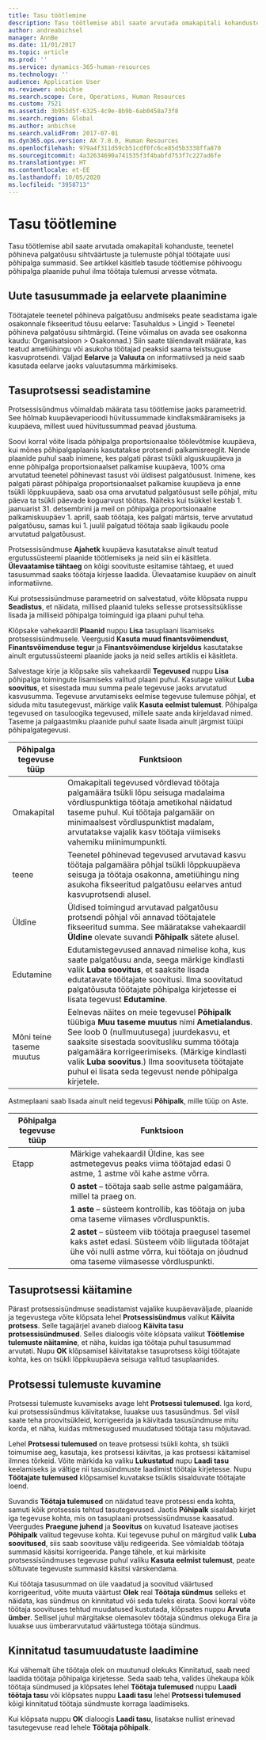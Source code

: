 ```yaml
---
title: Tasu töötlemine
description: Tasu töötlemise abil saate arvutada omakapitali kohanduste, teenetel põhineva palgatõusu sihtväärtuste ja tulemuste põhjal töötajate uusi põhipalga summasid.
author: andreabichsel
manager: AnnBe
ms.date: 11/01/2017
ms.topic: article
ms.prod: ''
ms.service: dynamics-365-human-resources
ms.technology: ''
audience: Application User
ms.reviewer: anbichse
ms.search.scope: Core, Operations, Human Resources
ms.custom: 7521
ms.assetid: 3b953d5f-6325-4c9e-8b9b-6ab0458a73f8
ms.search.region: Global
ms.author: anbichse
ms.search.validFrom: 2017-07-01
ms.dyn365.ops.version: AX 7.0.0, Human Resources
ms.openlocfilehash: 979a4f311d59cb51cdf0fc6ce85d5b3338ffa870
ms.sourcegitcommit: 4a32634690a741535f3f4babfd753f7c227ad6fe
ms.translationtype: HT
ms.contentlocale: et-EE
ms.lasthandoff: 10/05/2020
ms.locfileid: "3958713"
---
```

# <a name="process-compensation"></a>Tasu töötlemine

Tasu töötlemise abil saate arvutada omakapitali kohanduste, teenetel põhineva palgatõusu sihtväärtuste ja tulemuste põhjal töötajate uusi põhipalga summasid. See artikkel käsitleb tasude töötlemise põhivoogu põhipalga plaanide puhul ilma töötaja tulemusi arvesse võtmata.

## <a name="plan-the-new-compensation-amounts-and-budgets"></a>Uute tasusummade ja eelarvete plaanimine
Töötajatele teenetel põhineva palgatõusu andmiseks peate seadistama igale osakonnale fikseeritud tõusu eelarve: Tasuhaldus > Lingid > Teenetel põhineva palgatõusu sihtmärgid. (Teine võimalus on avada see osakonna kaudu: Organisatsioon > Osakonnad.) Siin saate täiendavalt määrata, kas teatud ametiühingu või asukoha töötajad peaksid saama teistsuguse kasvuprotsendi. Väljad **Eelarve** ja **Valuuta** on informatiivsed ja neid saab kasutada eelarve jaoks valuutasumma märkimiseks.

## <a name="set-up-the-compensation-process"></a>Tasuprotsessi seadistamine
Protsessisündmus võimaldab määrata tasu töötlemise jaoks parameetrid. See hõlmab kuupäevaperioodi hüvitussummade kindlaksmääramiseks ja kuupäeva, millest uued hüvitussummad peavad jõustuma.

Soovi korral võite lisada põhipalga proportsionaalse töölevõtmise kuupäeva, kui mõnes põhipalgaplaanis kasutatakse protsendi palkamisreeglit. Nende plaanide puhul saab inimene, kes palgati pärast tsükli alguskuupäeva ja enne põhipalga proportsionaalset palkamise kuupäeva, 100% oma arvutatud teenetel põhinevast tasust või üldisest palgatõusust. Inimene, kes palgati pärast põhipalga proportsionaalset palkamise kuupäeva ja enne tsükli lõppkuupäeva, saab osa oma arvutatud palgatõusust selle põhjal, mitu päeva ta tsükli päevade koguarvust töötas. Näiteks kui tsükkel kestab 1. jaanuarist 31. detsembrini ja meil on põhipalga proportsionaalne palkamiskuupäev 1. aprill, saab töötaja, kes palgati märtsis, terve arvutatud palgatõusu, samas kui 1. juulil palgatud töötaja saab ligikaudu poole arvutatud palgatõusust.

Protsessisündmuse **Ajahetk** kuupäeva kasutatakse ainult teatud ergutussüsteemi plaanide töötlemiseks ja neid siin ei käsitleta. **Ülevaatamise tähtaeg** on kõigi soovituste esitamise tähtaeg, et uued tasusummad saaks töötaja kirjesse laadida. Ülevaatamise kuupäev on ainult informatiivne.

Kui protsessisündmuse parameetrid on salvestatud, võite klõpsata nuppu **Seadistus**, et näidata, millised plaanid tuleks sellesse protsessitsüklisse lisada ja milliseid põhipalga toiminguid iga plaani puhul teha.

Klõpsake vahekaardil **Plaanid** nuppu **Lisa** tasuplaani lisamiseks protsessisündmusele. Veergusid **Kasuta muud finantsvõimendust**, **Finantsvõimenduse tegur** ja **Finantsvõimenduse kirjeldus** kasutatakse ainult ergutussüsteemi plaanide jaoks ja neid selles artiklis ei käsitleta.

Salvestage kirje ja klõpsake siis vahekaardil **Tegevused** nuppu **Lisa** põhipalga toimingute lisamiseks valitud plaani puhul. Kasutage valikut **Luba soovitus**, et sisestada muu summa peale tegevuse jaoks arvutatud kasvusumma. Tegevuse arvutamiseks eelmise tegevuse tulemuse põhjal, et siduda mitu tasutegevust, märkige valik **Kasuta eelmist tulemust**. Põhipalga tegevused on tasuloogika tegevused, millele saate anda kirjeldavad nimed. Taseme ja palgaastmiku plaanide puhul saate lisada ainult järgmist tüüpi põhipalgategevusi.

| Põhipalga tegevuse tüüp | Funktsioon                                                                                                                                                                                                                                                                                                                                                                                                    |
|-------------------------------|------------------------------------------------------------------------------------------------------------------------------------------------------------------------------------------------------------------------------------------------------------------------------------------------------------------------------------------------------------------------------------------------------------------|
| Omakapital                        | Omakapitali tegevused võrdlevad töötaja palgamäära tsükli lõpu seisuga madalaima võrdluspunktiga töötaja ametikohal näidatud taseme puhul. Kui töötaja palgamäär on minimaalsest võrdluspunktist madalam, arvutatakse vajalik kasv töötaja viimiseks vahemiku miinimumpunkti.                                                                                |
| teene                         | Teenetel põhinevad tegevused arvutavad kasvu töötaja palgamäära põhjal tsükli lõppkuupäeva seisuga ja töötaja osakonna, ametiühingu ning asukoha fikseeritud palgatõusu eelarves antud kasvuprotsendi alusel.                                                                                                                                                                                         |
| Üldine                       | Üldised toimingud arvutavad palgatõusu protsendi põhjal või annavad töötajatele fikseeritud summa. See määratakse vahekaardil **Üldine** olevate suvandi **Põhipalk** sätete alusel.                                                                                                                                                                                                                        |
| Edutamine                     | Edutamistegevused annavad nimelise koha, kus saate palgatõusu anda, seega märkige kindlasti valik **Luba soovitus**, et saaksite lisada edutatavate töötajate soovitusi.  Ilma soovitatud palgatõusuta töötajate põhipalga kirjetesse ei lisata tegevust **Edutamine**.                                                                       |
| Mõni teine taseme muutus            | Eelnevas näites on meie tegevusel **Põhipalk** tüübiga **Muu taseme muutus** nimi **Ametialandus**. See loob 0 (nullmuutusega) juurdekasvu, et saaksite sisestada soovitusliku summa töötaja palgamäära korrigeerimiseks. (Märkige kindlasti valik **Luba soovitus**.) Ilma soovituseta töötajate puhul ei lisata seda tegevust nende põhipalga kirjetele. |

Astmeplaani saab lisada ainult neid tegevusi **Põhipalk**, mille tüüp on Aste.

| Põhipalga tegevuse tüüp | Funktsioon                                                                                                                                                                                           |
|--------------------------------|---------------------------------------------------------------------------------------------------------------------------------------------------------------------------------------------------------|
| Etapp                           | Märkige vahekaardil Üldine, kas see astmetegevus peaks viima töötajad edasi 0 astme, 1 astme või kahe astme võrra.                                                                                  |
|                                | **0 astet** – töötaja saab selle astme palgamäära, millel ta praeg on.                                                                                                                      |
|                                | **1 aste** – süsteem kontrollib, kas töötaja on juba oma taseme viimases võrdluspunktis.                                                                                             |
|                                | **2 astet** – süsteem viib töötaja praegusel tasemel kaks astet edasi. Süsteem võib liigutada töötajat ühe või nulli astme võrra, kui töötaja on jõudnud oma taseme viimasesse võrdluspunkti. |

## <a name="run-the-compensation-process"></a>Tasuprotsessi käitamine
Pärast protsessisündmuse seadistamist vajalike kuupäevaväljade, plaanide ja tegevustega võite klõpsata lehel **Protsessisündmus** valikut **Käivita protsess**. Selle tagajärjel avaneb dialoog **Käivita tasu protsessisündmused**. Selles dialoogis võite klõpsata valikut **Töötlemise tulemuste näitamine**, et näha, kuidas iga töötaja puhul tasusummad arvutati. Nupu **OK** klõpsamisel käivitatakse tasuprotsess kõigi töötajate kohta, kes on tsükli lõppkuupäeva seisuga valitud tasuplaanides.

## <a name="view-the-process-results"></a>Protsessi tulemuste kuvamine
Protsessi tulemuste kuvamiseks avage leht **Protsessi tulemused**. Iga kord, kui protsessisündmus käivitatakse, luuakse uus tasusündmus. Sel viisil saate teha proovitsükleid, korrigeerida ja käivitada tasusündmuse mitu korda, et näha, kuidas mitmesugused muudatused töötaja tasu mõjutavad.

Lehel **Protsessi tulemused** on teave protsessi tsükli kohta, sh tsükli toimumise aeg, kasutaja, kes protsessi käivitas, ja kas protsessi käitamisel ilmnes tõrkeid. Võite märkida ka valiku **Lukustatud** nupu **Laadi tasu** keelamiseks ja vältige nii tasusündmuste laadimist töötaja kirjetesse. Nupu **Töötajate tulemused** klõpsamisel kuvatakse tsüklis sisalduvate töötajate loend.

Suvandis **Töötaja tulemused** on näidatud teave protsessi enda kohta, samuti kõik protsessis tehtud tasutegevused. Jaotis **Põhipalk** sisaldab kirjet iga tegevuse kohta, mis on tasuplaani protsessisündmusse kaasatud. Veergudes **Praegune juhend** ja **Soovitus** on kuvatud lisateave jaotises **Põhipalk** valitud tegevuse kohta. Kui tegevuse puhul on märgitud valik **Luba soovitused**, siis saab soovituse välju redigeerida. See võmialdab töötaja summasid käsitsi korrigeerida. Pange tähele, et kui märkisite protsessisündmuses tegevuse puhul valiku **Kasuta eelmist tulemust**, peate sõltuvate tegevuste summasid käsitsi värskendama.

Kui töötaja tasusummad on üle vaadatud ja soovitud väärtused korrigeeritud, võite muuta väärtust **Olek** real **Töötaja sündmus** selleks et näidata, kas sündmus on kinnitatud või seda tuleks eirata. Soovi korral võite töötaja soovituses tehtud muudatused kustutada, klõpsates nuppu **Arvuta ümber**. Sellisel juhul märgitakse olemasolev töötaja sündmus olekuga Eira ja luuakse uus ümberarvutatud väärtustega töötaja sündmus.

## <a name="loading-approved-compensation-changes"></a>Kinnitatud tasumuudatuste laadimine
Kui vähemalt ühe töötaja olek on muutunud olekuks Kinnitatud, saab need laadida töötaja põhipalga kirjetesse. Seda saab teha, valides ühekaupa kõik töötaja sündmused ja klõpsates lehel **Töötaja tulemused** nuppu **Laadi töötaja tasu** või klõpsates nuppu **Laadi tasu** lehel **Protsessi tulemused** kõigi kinnitatud töötaja sündmuste korraga laadimiseks.

Kui klõpsata nuppu **OK** dialoogis **Laadi tasu**, lisatakse nullist erinevad tasutegevuse read lehele **Töötaja põhipalk**.
